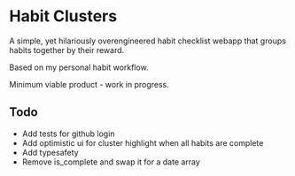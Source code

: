 # Habit Clusters

A simple, yet hilariously overengineered habit checklist webapp that groups habits together by their reward.

Based on my personal habit workflow. 

Minimum viable product - work in progress.

## Todo

- Add tests for github login
- Add optimistic ui for cluster highlight when all habits are complete
- Add typesafety
- Remove is_complete and swap it for a date array
